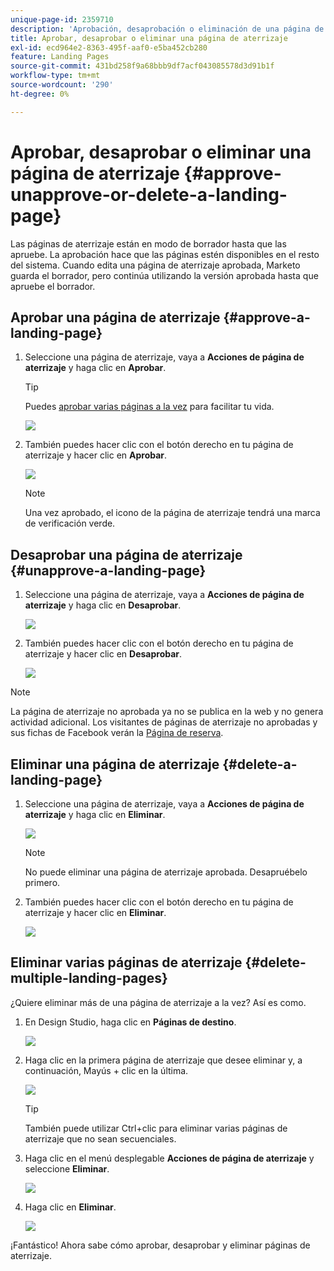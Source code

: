 ```yaml
---
unique-page-id: 2359710
description: 'Aprobación, desaprobación o eliminación de una página de aterrizaje: documentos de Marketo, documentación del producto'
title: Aprobar, desaprobar o eliminar una página de aterrizaje
exl-id: ecd964e2-8363-495f-aaf0-e5ba452cb280
feature: Landing Pages
source-git-commit: 431bd258f9a68bbb9df7acf043085578d3d91b1f
workflow-type: tm+mt
source-wordcount: '290'
ht-degree: 0%

---
```


# Aprobar, desaprobar o eliminar una página de aterrizaje {#approve-unapprove-or-delete-a-landing-page}

Las páginas de aterrizaje están en modo de borrador hasta que las apruebe. La aprobación hace que las páginas estén disponibles en el resto del sistema. Cuando edita una página de aterrizaje aprobada, Marketo guarda el borrador, pero continúa utilizando la versión aprobada hasta que apruebe el borrador.

## Aprobar una página de aterrizaje {#approve-a-landing-page}

1. Seleccione una página de aterrizaje, vaya a **Acciones de página de aterrizaje** y haga clic en **Aprobar**.

   >[!TIP]
   >
   >Puedes [aprobar varias páginas a la vez](/help/marketo/product-docs/demand-generation/landing-pages/landing-page-actions/approve-multiple-landing-pages-at-once.md) para facilitar tu vida.

   ![](assets/image2014-9-16-15-3a28-3a22.png)

1. También puedes hacer clic con el botón derecho en tu página de aterrizaje y hacer clic en **Aprobar**.

   ![](assets/image2014-9-16-15-3a30-3a4.png)

   >[!NOTE]
   >
   >Una vez aprobado, el icono de la página de aterrizaje tendrá una marca de verificación verde.

## Desaprobar una página de aterrizaje {#unapprove-a-landing-page}

1. Seleccione una página de aterrizaje, vaya a **Acciones de página de aterrizaje** y haga clic en **Desaprobar**.

   ![](assets/image2014-9-16-15-3a31-3a8.png)

1. También puedes hacer clic con el botón derecho en tu página de aterrizaje y hacer clic en **Desaprobar**.

   ![](assets/image2014-9-16-15-3a31-3a34.png)

>[!NOTE]
>
>La página de aterrizaje no aprobada ya no se publica en la web y no genera actividad adicional. Los visitantes de páginas de aterrizaje no aprobadas y sus fichas de Facebook verán la [Página de reserva](/help/marketo/product-docs/administration/settings/set-a-fallback-page.md).

## Eliminar una página de aterrizaje {#delete-a-landing-page}

1. Seleccione una página de aterrizaje, vaya a **Acciones de página de aterrizaje** y haga clic en **Eliminar**.

   ![](assets/image2014-9-16-15-3a49-3a59.png)

   >[!NOTE]
   >
   >No puede eliminar una página de aterrizaje aprobada. Desapruébelo primero.

1. También puedes hacer clic con el botón derecho en tu página de aterrizaje y hacer clic en **Eliminar**.

   ![](assets/image2014-9-16-15-3a50-3a40.png)

## Eliminar varias páginas de aterrizaje {#delete-multiple-landing-pages}

¿Quiere eliminar más de una página de aterrizaje a la vez? Así es como.

1. En Design Studio, haga clic en **Páginas de destino**.

   ![](assets/one.png)

1. Haga clic en la primera página de aterrizaje que desee eliminar y, a continuación, Mayús + clic en la última.

   ![](assets/two.png)

   >[!TIP]
   >
   >También puede utilizar Ctrl+clic para eliminar varias páginas de aterrizaje que no sean secuenciales.

1. Haga clic en el menú desplegable **Acciones de página de aterrizaje** y seleccione **Eliminar**.

   ![](assets/three.png)

1. Haga clic en **Eliminar**.

   ![](assets/four.png)

¡Fantástico! Ahora sabe cómo aprobar, desaprobar y eliminar páginas de aterrizaje.
